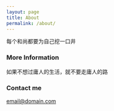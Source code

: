 ```yaml
---
layout: page
title: About
permalink: /about/
---
```


每个和尚都要为自己挖一口井

### More Information

如果不想过庸人的生活，就不要走庸人的路

### Contact me

[email@domain.com](mailto:email@domain.com)